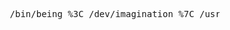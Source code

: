 <pre>










                    /bin/being %3C /dev/imagination %7C /usr/sbin/culture















































                                                                                                             .
</pre>







